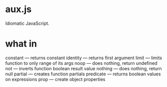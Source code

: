# aux.js
Idiomatic JavaScript.

# what in
constant — returns constant
identity — returns first argument
limit — limits function to only range of its args
noop — does nothing, return undefined
not — inverts function boolean result value
nothing — does nothing, return null
partial — creates function partials
predicate — returns boolean values on expressions
prop — create object properties
